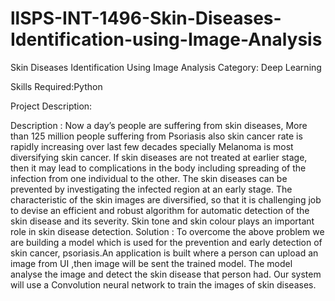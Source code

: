 # llSPS-INT-1496-Skin-Diseases-Identification-using-Image-Analysis
Skin Diseases Identification Using Image Analysis
Category: Deep Learning

Skills Required:Python

Project Description:

Description :
Now a day’s people are suffering from skin diseases, More than 125 million people suffering from Psoriasis also skin cancer rate is rapidly increasing over last few decades specially Melanoma is most diversifying skin cancer. If skin diseases are not treated at earlier stage, then it may lead to complications in the body including spreading of the infection from one individual to the other. The skin diseases can be prevented by investigating the infected region at an early stage. The characteristic of the skin images are diversified, so that it is challenging job to devise an efficient and robust algorithm for automatic detection of the skin disease and its severity. Skin tone and skin colour plays an important role in skin disease detection. 
Solution :
To overcome the above problem we are building a model which is used for the prevention and early detection of skin cancer, psoriasis.An application is built where a person can upload an image from UI ,then image will be sent the trained model. The model analyse the image and detect the skin disease that person had. Our system will use a Convolution neural network to train the images of skin diseases. 


